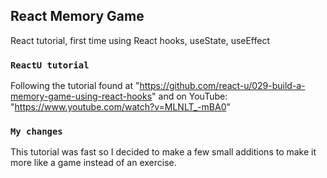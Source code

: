 
## React Memory Game

React tutorial, first time using React hooks, useState, useEffect

### `ReactU tutorial`

Following the tutorial found at "https://github.com/react-u/029-build-a-memory-game-using-react-hooks" and on YouTube: "https://www.youtube.com/watch?v=MLNLT_-mBA0"

### `My changes`

This tutorial was fast so I decided to make a few small additions to make it more like a game instead of an exercise.

